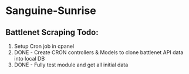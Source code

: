 Sanguine-Sunrise
================

<h2>Battlenet Scraping Todo:</h2>
<ol>
  <li>Setup Cron job in cpanel</li>
  <li>DONE - Create CRON controllers &amp; Models to clone battlenet API data into local DB</li>
  <li>DONE - Fully test module and get all initial data</li>
</ol>
